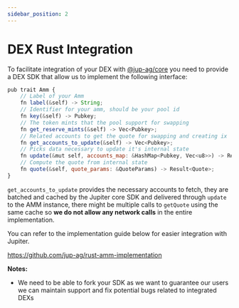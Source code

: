 ```yaml
---
sidebar_position: 2
---
```


# DEX Rust Integration

To facilitate integration of your DEX with [@jup-ag/core](https://www.npmjs.com/package/@jup-ag/core) you need to provide a DEX SDK that allow us to implement the following interface:

```js
pub trait Amm {
    // Label of your Amm
    fn label(&self) -> String;
    // Identifier for your amm, should be your pool id
    fn key(&self) -> Pubkey;
    // The token mints that the pool support for swapping
    fn get_reserve_mints(&self) -> Vec<Pubkey>;
    // Related accounts to get the quote for swapping and creating ix
    fn get_accounts_to_update(&self) -> Vec<Pubkey>;
    // Picks data necessary to update it's internal state
    fn update(&mut self, accounts_map: &HashMap<Pubkey, Vec<u8>>) -> Result<()>;
    // Compute the quote from internal state
    fn quote(&self, quote_params: &QuoteParams) -> Result<Quote>;
}
```

`get_accounts_to_update` provides the necessary accounts to fetch, they are batched and cached by the Jupiter core SDK and delivered through `update` to the AMM instance, there might be multiple calls to `getQuote` using the same cache so **we do not allow any network calls** in the entire implementation.

You can refer to the implementation guide below for easier integration with Jupiter.

https://github.com/jup-ag/rust-amm-implementation 

**Notes:**
- We need to be able to fork your SDK as we want to guarantee our users we can maintain support and fix potential bugs related to integrated DEXs